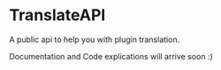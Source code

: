 # TranslateAPI
A public api to help you with plugin translation.

Documentation and Code explications will arrive soon :)
